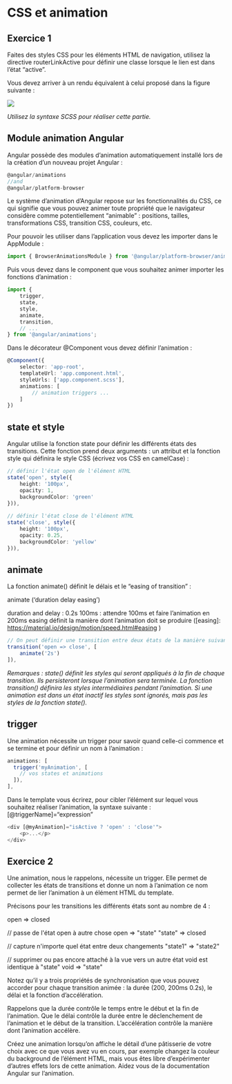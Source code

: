 # CSS et animation

## Exercice 1
Faites des styles CSS pour les éléments HTML de navigation, utilisez la directive routerLinkActive pour définir une classe lorsque le lien est dans l’état “active”.

Vous devez arriver à un rendu équivalent à celui proposé dans la figure suivante :

<img src="img/css_animate_navbar.png">

<i>Utilisez la syntaxe SCSS pour réaliser cette partie.</i>

## Module animation Angular

Angular possède des modules d’animation automatiquement installé lors de la création d’un nouveau projet Angular :

```ts
@angular/animations 
//and 
@angular/platform-browser
 ```

Le système d’animation d’Angular repose sur les fonctionnalités du CSS, ce qui signifie que vous pouvez animer toute propriété que le navigateur considère comme potentiellement “animable” : positions, tailles, transformations CSS, transition CSS, couleurs, etc.

Pour pouvoir les utiliser dans l’application vous devez les importer dans le AppModule :

```ts
import { BrowserAnimationsModule } from '@angular/platform-browser/animations';
```
Puis vous devez dans le component que vous souhaitez animer importer les fonctions d’animation :
```ts
import {
    trigger,
    state,
    style,
    animate,
    transition,
    // ...
} from '@angular/animations';
 ```

Dans le décorateur @Component vous devez définir l’animation :

```ts
@Component({
    selector: 'app-root',
    templateUrl: 'app.component.html',
    styleUrls: ['app.component.scss'],
    animations: [
        // animation triggers ...
    ]
})
 ```

## state et style

Angular utilise la fonction state pour définir les différents états des transitions. Cette fonction prend deux arguments : un attribut et la fonction style qui définira le style CSS (écrivez vos CSS en camelCase) :
```ts
// définir l'état open de l'élément HTML
state('open', style({
    height: '100px',
    opacity: 1,
    backgroundColor: 'green'
})),
    
// définir l'état close de l'élément HTML
state('close', style({
    height: '100px',
    opacity: 0.25,
    backgroundColor: 'yellow'
})),
 ```

## animate

La fonction animate() définit le délais et le “easing of transition” :

animate (‘duration delay easing’)

duration and delay : 0.2s 100ms : attendre 100ms et faire l’animation en 200ms
easing définit la manière dont l’animation doit se produire ([easing]: https://material.io/design/motion/speed.html#easing )

```ts
// On peut définir une transition entre deux états de la manière suivante :
transition('open => close', [
    animate('2s')
]),
 ```
<i>Remarques : state() définit les styles qui seront appliqués à la fin de chaque transition. Ils persisteront lorsque l’animation sera terminée. La fonction transition() définira les styles intermédiaires pendant l’animation. Si une animation est dans un état inactif les styles sont ignorés, mais pas les styles de la fonction state().</i>

## trigger

Une animation nécessite un trigger pour savoir quand celle-ci commence et se termine et pour définir un nom à l’animation :

```ts
animations: [
  trigger('myAnimation', [
    // vos states et animations
  ]),
],
 ```
Dans le template vous écrirez, pour cibler l’élément sur lequel vous souhaitez réaliser l’animation, la syntaxe suivante : [@triggerName]=“expression”
```ts
<div [@myAnimation]="isActive ? 'open' : 'close'">
    <p>...</p>
</div>
 ```

## Exercice 2

Une animation, nous le rappelons, nécessite un trigger. Elle permet de collecter les états de transitions et donne un nom à l’animation ce nom permet de lier l’animation à un élément HTML du template.

Précisons pour les transitions les différents états sont au nombre de 4 :

open => closed

// passe de l'état open à autre chose open => "state" "state" => closed

// capture n'importe quel état entre deux changements "state1" => "state2"

// supprimer ou pas encore attaché à la vue vers un autre état void est identique à "state" void => "state"

Notez qu’il y a trois propriétés de synchronisation que vous pouvez accorder pour chaque transition animée : la durée (200, 200ms 0.2s), le délai et la fonction d’accélération.

Rappelons que la durée contrôle le temps entre le début et la fin de l’animation. Que le délai contrôle la durée entre le déclenchement de l’animation et le début de la transition. L’accélération contrôle la manière dont l’animation accélère.

Créez une animation lorsqu’on affiche le détail d’une pâtisserie de votre choix avec ce que vous avez vu en cours, par exemple changez la couleur du background de l’élément HTML, mais vous êtes libre d’expérimenter d’autres effets lors de cette animation. Aidez vous de la documentation Angular sur l’animation.

